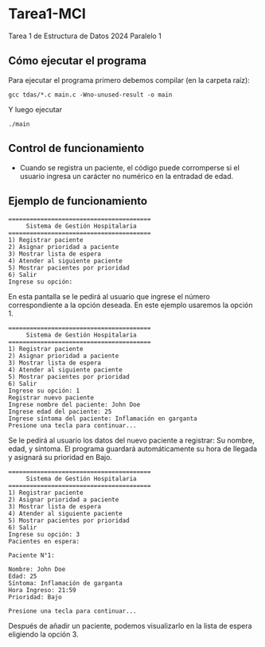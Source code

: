 # Tarea1-MCI
Tarea 1 de Estructura de Datos 2024 Paralelo 1

## Cómo ejecutar el programa
Para ejecutar el programa primero debemos compilar (en la carpeta raíz):
````
gcc tdas/*.c main.c -Wno-unused-result -o main
````
Y luego ejecutar
````
./main
````
## Control de funcionamiento
- Cuando se registra un paciente, el código puede corromperse si el usuario ingresa un carácter no numérico en la entradad de edad.
## Ejemplo de funcionamiento
````
========================================
     Sistema de Gestión Hospitalaria
========================================
1) Registrar paciente
2) Asignar prioridad a paciente
3) Mostrar lista de espera
4) Atender al siguiente paciente
5) Mostrar pacientes por prioridad
6) Salir
Ingrese su opción: 
````
En esta pantalla se le pedirá al usuario que ingrese el número correspondiente a la opción deseada. En este ejemplo usaremos la opción 1.
````
========================================
     Sistema de Gestión Hospitalaria
========================================
1) Registrar paciente
2) Asignar prioridad a paciente
3) Mostrar lista de espera
4) Atender al siguiente paciente
5) Mostrar pacientes por prioridad
6) Salir
Ingrese su opción: 1
Registrar nuevo paciente
Ingrese nombre del paciente: John Doe
Ingrese edad del paciente: 25
Ingrese síntoma del paciente: Inflamación en garganta
Presione una tecla para continuar...
````
Se le pedirá al usuario los datos del nuevo paciente a registrar: Su nombre, edad, y síntoma. El programa guardará automáticamente su hora de llegada y asignará su prioridad en Bajo.
````
========================================
     Sistema de Gestión Hospitalaria
========================================
1) Registrar paciente
2) Asignar prioridad a paciente
3) Mostrar lista de espera
4) Atender al siguiente paciente
5) Mostrar pacientes por prioridad
6) Salir
Ingrese su opción: 3
Pacientes en espera: 

Paciente N°1: 

Nombre: John Doe
Edad: 25
Síntoma: Inflamación de garganta
Hora Ingreso: 21:59
Prioridad: Bajo

Presione una tecla para continuar...
````
Después de añadir un paciente, podemos visualizarlo en la lista de espera eligiendo la opción 3.
